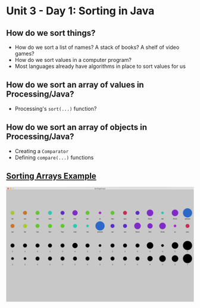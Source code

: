 # Unit 3 - Day 1: Sorting in Java

## How do we sort things?
  * How do we sort a list of names? A stack of books? A shelf of video games?
  * How do we sort values in a computer program?
  * Most languages already have algorithms in place to sort values for us

## How do we sort an array of values in Processing/Java?
  * Processing's `sort(...)` function?

## How do we sort an array of objects in Processing/Java?
  * Creating a `Comparator`
  * Defining `compare(...)` functions

## [Sorting Arrays Example](https://github.com/blwatkins/Data-Structures-From-A-New-Perspective/blob/master/3_Sorting/Day1/SortingArrays/src/SortingArrays.java)

<img src="https://github.com/blwatkins/Data-Structures-From-A-New-Perspective/blob/master/3_Sorting/Images/day1_sorting-arrays.png" alt-text="Sorting Arrays Example">
